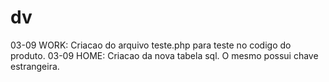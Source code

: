 # dv
03-09 WORK: Criacao do arquivo teste.php para teste no codigo do produto.
03-09 HOME: Criacao da nova tabela sql. O mesmo possui chave estrangeira.